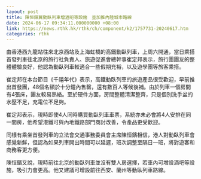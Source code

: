 ```yaml
---
layout: post
title: 陳恒鑌冀動臥列車增酒吧等設施　並加推內陸城市路線
date: 2024-06-17 09:34:11.000000000 +08:00
link: https://news.rthk.hk/rthk/ch/component/k2/1757731-20240617.htm
categories: rthk
---
```


由香港西九龍站往來北京西站及上海虹橋的高鐵動臥列車，上周六開通，當日乘搭首發列車往北京的旅行社負責人、旅遊促進會總幹事崔定邦表示，旅行團團友的整體體驗良好，他認為動臥列車較適合一些假期充裕，以及遊學團等旅客乘搭。

崔定邦在本台節目《千禧年代》表示，高鐵動臥列車的旅遊產品很受歡迎，早前推出首發團，48個名額於十分鐘內售罄，還有數百人等候後補。由於列車一個房間有4張床，團友較易熟絡。至於硬件方面，房間整體清潔整齊，只是個別洗手盆的水壓不足，充電位不足夠。

崔定邦表示，現時即使4人同時購買動臥列車車票，系統亦未必會將4人安排在同一間房，他希望港鐵可與內地鐵路部門商討改善，令產品更受歡迎。

同樣有乘坐首發列車的立法會交通事務委員會主席陳恒鑌相信，港人對動臥列車會感覺新鮮，但認為如果列車開出時間可以延遲，班次調整至隔日一班，將對遊客和商務客更方便。

陳恒鑌又說，現時前往北京的動臥列車並沒有雙人房選擇，若車內可增設酒吧等設施，吸引力會更高。他又建議可增設前往西安、蘭州等動臥列車路線。
